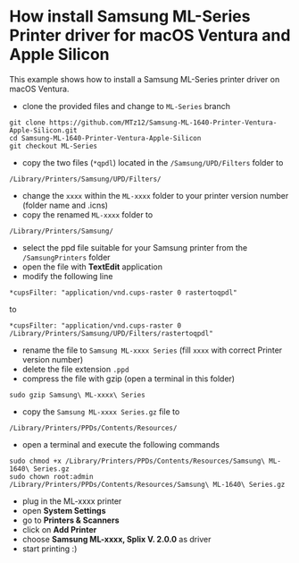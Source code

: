 # How install Samsung ML-Series Printer driver for macOS Ventura and Apple Silicon

This example shows how to install a Samsung ML-Series printer driver on macOS Ventura.

- clone the provided files and change to ``ML-Series`` branch
````
git clone https://github.com/MTz12/Samsung-ML-1640-Printer-Ventura-Apple-Silicon.git
cd Samsung-ML-1640-Printer-Ventura-Apple-Silicon
git checkout ML-Series
````

- copy the two files (``*qpdl``) located in the ``/Samsung/UPD/Filters`` folder to
````
/Library/Printers/Samsung/UPD/Filters/
````

- change the ``xxxx`` within the ``ML-xxxx`` folder to your printer version number (folder name and .icns)
- copy the renamed ``ML-xxxx`` folder to
````
/Library/Printers/Samsung/
````

- select the ppd file suitable for your Samsung printer from the ``/SamsungPrinters`` folder
- open the file with **TextEdit** application
- modify the following line
````
*cupsFilter: "application/vnd.cups-raster 0 rastertoqpdl"
````
to
````
*cupsFilter: "application/vnd.cups-raster 0 /Library/Printers/Samsung/UPD/Filters/rastertoqpdl"
````

- rename the file to ``Samsung ML-xxxx Series`` (fill ``xxxx`` with correct Printer version number)
- delete the file extension ``.ppd``
- compress the file with gzip (open a terminal in this folder)
````
sudo gzip Samsung\ ML-xxxx\ Series
````

- copy the ``Samsung ML-xxxx Series.gz`` file to
````
/Library/Printers/PPDs/Contents/Resources/
````

- open a terminal and execute the following commands
````
sudo chmod +x /Library/Printers/PPDs/Contents/Resources/Samsung\ ML-1640\ Series.gz
sudo chown root:admin /Library/Printers/PPDs/Contents/Resources/Samsung\ ML-1640\ Series.gz
````

- plug in the ML-xxxx printer
- open **System Settings**
- go to **Printers & Scanners**
- click on **Add Printer**
- choose **Samsung ML-xxxx, Splix V. 2.0.0** as driver
- start printing :)